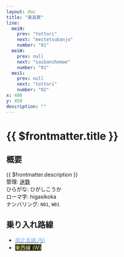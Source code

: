 ```yaml
---
layout: doc
title: "東高賀"
line:
  meiN:
    prev: "tottori"
    next: "meitetsubanjo"
    number: "01"
  meiW:
    prev: null
    next: "saibanshomae"
    number: "01"
  meiS:
    prev: null
    next: "tottori"
    number: "02"
x: 400
y: 450
description: ""
---
```


# {{ $frontmatter.title }}
<!-- ![高賀駅を正面から見ている](/img/tour/koka.png) -->

## 概要
{{ $frontmatter.description }}  
管理: [迷鉄](/company/meitetsu/index.md)  
ひらがな: ひがしこうか  
ローマ字: higasikoka  
ナンバリング: `N01`, `W01`

## 乗り入れ路線
- [<span style="color: #78B0F9">南北本線 (N)</span>](/company/meitetsu/line/nanbokuhonsen.md)
- [<span style="color: #FFFF61; background-color: #1B1B1F;">東西線 (W)</span>](/company/meitetsu/line/touzaisen.md)